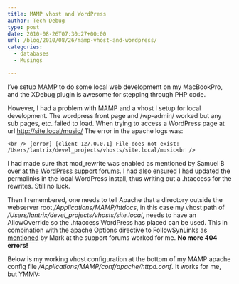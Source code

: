 ```yaml
---
title: MAMP vhost and WordPress
author: Tech Debug
type: post
date: 2010-08-26T07:30:27+00:00
url: /blog/2010/08/26/mamp-vhost-and-wordpress/
categories:
  - databases
  - Musings

---
```

I&#8217;ve setup MAMP to do some local web development on my MacBookPro, and the XDebug plugin is awesome for stepping through PHP code.

However, I had a problem with MAMP and a vhost I setup for local development. The wordpress front page and /wp-admin/ worked but any sub pages, etc. failed to load. When trying to access a WordPress page at url http://site.local/music/ The error in the apache logs was:

`<br />
[error] [client 127.0.0.1] File does not exist: /Users/lantrix/devel_projects/vhosts/site.local/music<br />
` 

I had made sure that mod_rewrite was enabled as mentioned by Samuel B [over at the WordPress support forums][1]. I had also ensured I had updated the permalinks in the local WordPress install, thus writing out a .htaccess for the rewrites. Still no luck.

Then I remembered, one needs to tell Apache that a directory outside the webserver root _/Applications/MAMP/htdocs_, in this case my vhost path of _/Users/lantrix/devel_projects/vhosts/site.local_, needs to have an AllowOverride so the .htaccess WordPress has placed can be used. This in combination with the apache Options directive to FollowSynLinks as [mentioned][2] by Mark at the support forums worked for me. **No more 404 errors!**

Below is my working vhost configuration at the bottom of my MAMP apache config file _/Applications/MAMP/conf/apache/httpd.conf_. It works for me, but YMMV:

 [1]: http://wordpress.org/support/topic/change-permalinks-404-local-mamp-installation?replies=12#post-1381340
 [2]: http://wordpress.org/support/topic/change-permalinks-404-local-mamp-installation?replies=12#post-1381275